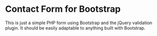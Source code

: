 # Contact Form for Bootstrap

This is just a simple PHP form using Bootstrap and the jQuery validation plugin. It should be easily adaptable to anything built with Bootstrap.
